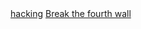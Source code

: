 <!DOCTYPE html>
<html>
  <head>
    <title>cool stuff</title>
  </head>
  <body>
    <a href="https://hackertyper.net/">hacking</a>
    <a href="https://smashthewalls.com/">Break the fourth wall</a>
    
  </body>
</html>
